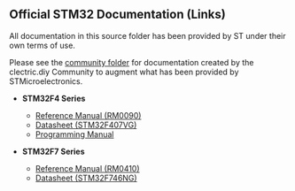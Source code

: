 
## Official STM32 Documentation (Links)

All documentation in this source folder has been provided by ST under their own terms of use.

Please see the [community folder](../community) for documentation created by the clectric.diy Community to augment what has been provided by STMicroelectronics.

- **STM32F4 Series**  
  - [Reference Manual (RM0090)](https://www.st.com/resource/en/reference_manual/dm00031020.pdf)  
  - [Datasheet (STM32F407VG)](https://www.st.com/resource/en/datasheet/stm32f407vg.pdf)  
  - [Programming Manual](https://www.st.com/resource/en/programming_manual/dm00046982.pdf)  

- **STM32F7 Series**  
  - [Reference Manual (RM0410)](https://www.st.com/resource/en/reference_manual/dm00224583.pdf)  
  - [Datasheet (STM32F746NG)](https://www.st.com/resource/en/datasheet/stm32f746ng.pdf)
